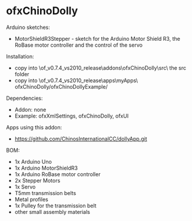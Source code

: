 ofxChinoDolly
=============

Arduino sketches:
   - MotorShieldR3Stepper - sketch for the Arduino Motor Shield R3, the RoBase motor controller and the control of the servo

Installation:
   - copy into \of_v0.7.4_vs2010_release\addons\ofxChinoDolly\src\ the src folder
   - copy into \of_v0.7.4_vs2010_release\apps\myApps\ ofxChinoDolly/ofxChinoDollyExample/

Dependencies:
   - Addon: none
   - Example: ofxXmlSettings, ofxChinoDolly, ofxUI

Apps using this addon:
   - https://github.com/ChinosInternationalCC/dollyApp.git

BOM:
   - 1x Arduino Uno
   - 1x Arduino MotorShieldR3
   - 1x Arduino RoBase motor controller
   - 2x Stepper Motors
   - 1x Servo
   - T5mm transmission belts
   - Metal profiles
   - 1x Pulley for the transmission belt
   - other small assembly materials     
